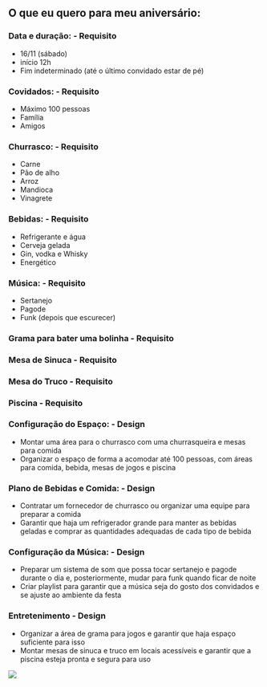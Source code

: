 ## O que eu quero para meu aniversário:

### Data e duração: - Requisito
- 16/11 (sábado)
- início 12h
- Fim indeterminado (até o último convidado estar de pé)

### Covidados: - Requisito
- Máximo 100 pessoas
- Família
- Amigos

### Churrasco: - Requisito
- Carne
- Pão de alho
- Arroz
- Mandioca
- Vinagrete

### Bebidas: - Requisito
- Refrigerante e água
- Cerveja gelada
- Gin, vodka e Whisky
- Energético

### Música: -  Requisito
- Sertanejo
- Pagode
- Funk (depois que escurecer)
### Grama para bater uma bolinha - Requisito

### Mesa de Sinuca - Requisito

### Mesa do Truco - Requisito

### Piscina - Requisito

### Configuração do Espaço: - Design
- Montar uma área para o churrasco com uma churrasqueira e mesas para comida
- Organizar o espaço de forma a acomodar até 100 pessoas, com áreas para comida, bebida, mesas de jogos e piscina

### Plano de Bebidas e Comida: - Design
- Contratar um fornecedor de churrasco ou organizar uma equipe para preparar a comida
- Garantir que haja um refrigerador grande para manter as bebidas geladas e comprar as quantidades adequadas de cada tipo de bebida

### Configuração da Música: - Design
- Preparar um sistema de som que possa tocar sertanejo e pagode durante o dia e, posteriormente, mudar para funk quando ficar de noite
- Criar playlist para garantir que a música seja do gosto dos convidados e se ajuste ao ambiente da festa

### Entretenimento - Design 
- Organizar a área de grama para jogos e garantir que haja espaço suficiente para isso
- Montar mesas de sinuca e truco em locais acessíveis e garantir que a piscina esteja pronta e segura para uso



![](https://adoisereticencias.wordpress.com/wp-content/uploads/2015/04/churrasco.jpg)
